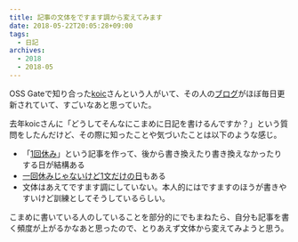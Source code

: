 ```yaml
---
title: 記事の文体をですます調から変えてみます
date: 2018-05-22T20:05:28+09:00
tags:
  - 日記
archives:
  - 2018
  - 2018-05
---
```


OSS Gateで知り合った[koic](https://github.com/koic)さんという人がいて、その人の[ブログ](http://koic.hatenablog.com)がほぼ毎日更新されていて、すごいなあと思っていた。

去年koicさんに「どうしてそんなにこまめに日記を書けるんですか？」という質問をしたんだけど、その際に知ったことや気づいたことは以下のような感じ。

* 「[1回休み](http://koic.hatenablog.com/entry/2018/05/19/000000)」という記事を作って、後から書き換えたり書き換えなかったりする日が結構ある
* [一回休みじゃないけど1文だけの日](http://koic.hatenablog.com/entry/2018/05/09/000000)もある
* 文体はあえてですます調にしていない。本人的にはですますのほうが書きやすいけど訓練としてそうしているらしい。

こまめに書いている人のしていることを部分的にでもまねたら、自分も記事を書く頻度が上がるかなあと思ったので、とりあえず文体から変えてみようと思う。
